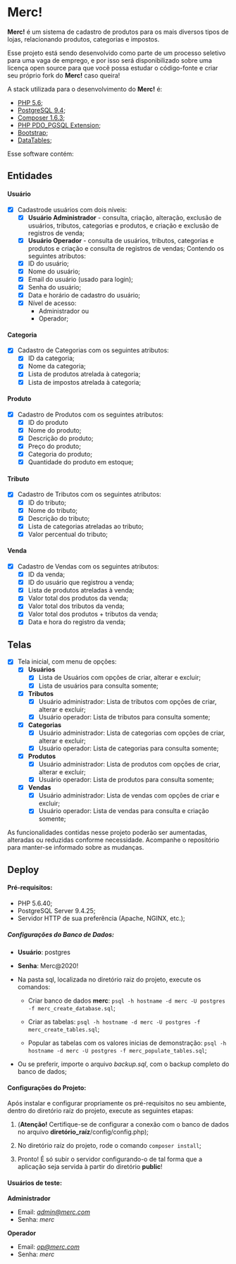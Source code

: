 # Merc!

**Merc!** é um sistema de cadastro de produtos para os mais diversos tipos de lojas, relacionando produtos, categorias e impostos.

Esse projeto está sendo desenvolvido como parte de um processo seletivo para uma vaga de emprego, e por isso será disponibilizado sobre uma licença open source para que você possa estudar o código-fonte e criar seu próprio fork do **Merc!** caso queira!

A stack utilizada para o desenvolvimento do **Merc!** é:

* [PHP 5.6](https://www.php.net/releases/5_6_0.php);
* [PostgreSQL 9.4](https://www.postgresql.org/);
* [Composer 1.6.3](https://getcomposer.org/);
* [PHP PDO_PGSQL Extension](https://www.php.net/manual/en/ref.pdo-pgsql.php);
* [Bootstrap](https://getbootstrap.com/);
* [DataTables](https://datatables.net/);

Esse software contém:

## Entidades

#### Usuário
- [x] Cadastrode usuários com dois níveis:
	- [x] **Usuário Administrador** - consulta, criação, alteração, exclusão de usuários, 
			tributos, categorias e produtos, e criação e exclusão de registros de venda;
	- [x] **Usuário Operador** - consulta de usuários, tributos, categorias e produtos
			e criação e consulta de registros de vendas;
Contendo os seguintes atributos:
	- [x] ID do usuário;
	- [x] Nome do usuário;
	- [x] Email do usuário (usado para login);
	- [x] Senha do usuário;
	- [x] Data e horário de cadastro do usuário;
	- [x] Nível de acesso:
		- Administrador ou
		- Operador;


#### Categoria
- [x] Cadastro de Categorias com os seguintes atributos:
	- [x] ID da categoria;
	- [x] Nome da categoria;
	- [x] Lista de produtos atrelada à categoria;
	- [x] Lista de impostos atrelada à categoria;

#### Produto
- [x] Cadastro de Produtos com os seguintes atributos:
	- [x] ID do produto
	- [x] Nome do produto;
	- [x] Descrição do produto;
	- [x] Preço do produto;
	- [x] Categoria do produto;
	- [x] Quantidade do produto em estoque;

#### Tributo
- [x] Cadastro de Tributos com os seguintes atributos:
	- [x] ID do tributo;
	- [x] Nome do tributo;
	- [x] Descrição do tributo;
	- [x] Lista de categorias atreladas ao tributo;
	- [x] Valor percentual do tributo;

#### Venda
- [x] Cadastro de Vendas com os seguintes atributos:
	- [x] ID da venda;
	- [x] ID do usuário que registrou a venda;
	- [x] Lista de produtos atreladas à venda;
	- [x] Valor total dos produtos da venda;
	- [x] Valor total dos tributos da venda;
	- [x] Valor total dos produtos + tributos da venda;
	- [x] Data e hora do registro da venda;

## Telas

- [x] Tela inicial, com menu de opções:
	- [x] **Usuários**
		- [x] Lista de Usuários com opções de criar, alterar e excluir;
		- [x] Lista de usuários para consulta somente;
	- [x] **Tributos**
		- [x] Usuário administrador: Lista de tributos com opções de criar, alterar e excluir;
		- [x] Usuário operador: Lista de tributos para consulta somente;
	- [x] **Categorias**
		- [x] Usuário administrador: Lista de categorias com opções de criar, alterar e excluir;
		- [x] Usuário operador: Lista de categorias para consulta somente;
	- [x] **Produtos**
		- [x] Usuário administrador: Lista de produtos com opções de criar, alterar e excluir;
		- [x] Usuário operador: Lista de produtos para consulta somente;
	- [x] **Vendas**
		- [x] Usuário administrador: Lista de vendas com opções de criar e excluir;
		- [x] Usuário operador: Lista de vendas para consulta e criação somente;

As funcionalidades contidas nesse projeto poderão ser aumentadas, alteradas ou reduzidas conforme necessidade.
Acompanhe o repositório para manter-se informado sobre as mudanças.

## Deploy

#### Pré-requisitos:

- PHP 5.6.40;
- PostgreSQL Server 9.4.25;
- Servidor HTTP de sua preferência (Apache, NGINX, etc.);

##### Configurações do Banco de Dados:

- **Usuário**: postgres
- **Senha**: Merc@2020!

- Na pasta sql, localizada no diretório raiz do projeto, execute os comandos:
	- Criar banco de dados **merc**:
		`psql -h hostname -d merc -U postgres -f merc_create_database.sql`;
	
	- Criar as tabelas:
	`psql -h hostname -d merc -U postgres -f merc_create_tables.sql`;

	- Popular as tabelas com os valores inicias de demonstração:
	`psql -h hostname -d merc -U postgres -f merc_populate_tables.sql`;

- Ou se preferir, importe o arquivo *backup.sql*, com o backup completo do banco de dados;

#### Configurações do Projeto:

Após instalar e configurar propriamente os pré-requisitos no seu ambiente,
dentro do diretório raíz do projeto, execute as seguintes etapas:

1. (**Atenção!** Certifique-se de configurar a conexão com o banco de dados no arquivo **diretório_raíz**/config/config.php);

2. No diretório raíz do projeto, rode o comando `composer install`;

3. Pronto! É só subir o servidor configurando-o de tal forma que a aplicação seja servida à partir do diretório **public**!


#### Usuários de teste:

**Administrador**
- Email: *admin@merc.com*
- Senha: *merc*

**Operador**
- Email: *op@merc.com*
- Senha: *merc*

